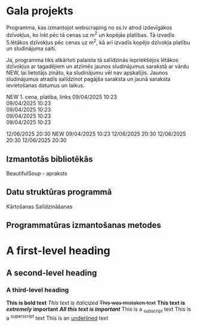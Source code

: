# Gala projekts
Programma, kas izmantojot webscraping no ss.lv atrod izdevīgākos dzīvokļus, ko īrēt pēc tā cenas uz m<sup>2</sup> un kopējās platības.
Tā izvadīs 5.lētākos dzīvokļus pēc cenas uz m<sup>2</sup>, kā arī izvadīs kopējo dzīvokļa platību un sludinājuma saiti.

Ja, programma tiks atkārtoti palaista tā salīdzinās iepriekšējos lētākos dzīvokļus ar tagadējiem un atzīmēs jaunos sludinājumus sarakstā ar vārdu NEW, lai lietotājs zinātu, ka sludinājumu vēl nav apskatījis. 
Jaunos sludinājumus atradīs salīdzinot pagājša saraksta un jaunā saraksta ievietošanas datumus un laikus. 

NEW 1. cena, platiba, links
09/04/2025 10:23     
09/04/2025 10:23   
09/04/2025 10:23   
09/04/2025 10:23   
09/04/2025 10:23   

12/06/2025 20:30 NEW
09/04/2025 10:23 
12/06/2025 20:30
12/06/2025 20:30
12/06/2025 20:30
## Izmantotās bibliotēkās
BeautifulSoup - apraksts

## Datu struktūras programmā
Kārtošanas
Salīdzināšanas

## Programmatūras izmantošanas metodes

# A first-level heading
## A second-level heading
### A third-level heading

**This is bold text**
_This text is italicized_
~~This was mistaken text~~
**This text is _extremely_ important**
***All this text is important***
This is a <sub>subscript</sub> text
This is a <sup>superscript</sup> text
This is an <ins>underlined</ins> text

